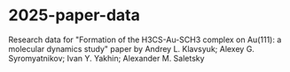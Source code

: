 # 2025-paper-data

Research data for "Formation of the H3CS-Au-SCH3 complex on Au(111): a molecular dynamics study" paper by Andrey L. Klavsyuk; Alexey G. Syromyatnikov; Ivan Y. Yakhin; Alexander M. Saletsky
